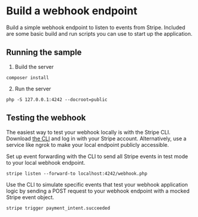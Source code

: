# Build a webhook endpoint

Build a simple webhook endpoint to listen to events from Stripe. Included are some basic build and run scripts you can use to start up the application.

## Running the sample

1. Build the server

~~~
composer install
~~~

2. Run the server

~~~
php -S 127.0.0.1:4242 --docroot=public
~~~

## Testing the webhook

The easiest way to test your webhook locally is with the Stripe CLI. Download [the CLI](https://github.com/stripe/stripe-cli) and log in with your Stripe account. Alternatively, use a service like ngrok to make your local endpoint publicly accessible.

Set up event forwarding with the CLI to send all Stripe events in test mode to your local webhook endpoint.

~~~
stripe listen --forward-to localhost:4242/webhook.php
~~~


Use the CLI to simulate specific events that test your webhook application logic by sending a POST request to your webhook endpoint with a mocked Stripe event object.

~~~
stripe trigger payment_intent.succeeded
~~~
